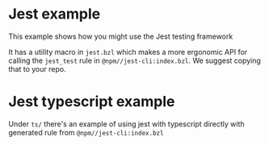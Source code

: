 # Jest example

This example shows how you might use the Jest testing framework

It has a utility macro in `jest.bzl` which makes a more ergonomic API for calling the `jest_test` rule in `@npm//jest-cli:index.bzl`. We suggest copying that to your repo.

# Jest typescript example

Under `ts/` there's an example of using jest with typescript directly with generated rule from `@npm//jest-cli:index.bzl`